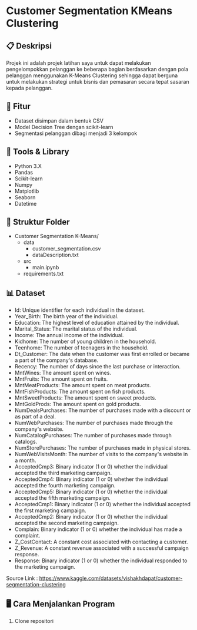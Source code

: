 # Customer Segmentation KMeans Clustering

## 📋 Deskripsi
Projek ini adalah projek latihan saya untuk dapat melakukan pengelompokkan pelanggan ke beberapa bagian berdasarkan dengan pola pelanggan menggunakan K-Means Clustering sehingga dapat berguna untuk melakukan strategi untuk bisnis dan pemasaran secara tepat sasaran kepada pelanggan.

## 🚀 Fitur
- Dataset disimpan dalam bentuk CSV
- Model Decision Tree dengan scikit-learn
- Segmentasi pelanggan dibagi menjadi 3 kelompok

## 🧠 Tools & Library
- Python 3.X
- Pandas
- Scikit-learn
- Numpy
- Matplotlib
- Seaborn
- Datetime

## 📁 Struktur Folder
- Customer Segmentation K-Means/
  - data
      - customer_segmentation.csv
      - dataDescription.txt
  - src
      - main.ipynb
  - requirements.txt

## 📊 Dataset
- Id: Unique identifier for each individual in the dataset.
- Year_Birth: The birth year of the individual.
- Education: The highest level of education attained by the individual.
- Marital_Status: The marital status of the individual.
- Income: The annual income of the individual.
- Kidhome: The number of young children in the household.
- Teenhome: The number of teenagers in the household.
- Dt_Customer: The date when the customer was first enrolled or became a part of the company's database.
- Recency: The number of days since the last purchase or interaction.
- MntWines: The amount spent on wines.
- MntFruits: The amount spent on fruits.
- MntMeatProducts: The amount spent on meat products.
- MntFishProducts: The amount spent on fish products.
- MntSweetProducts: The amount spent on sweet products.
- MntGoldProds: The amount spent on gold products.
- NumDealsPurchases: The number of purchases made with a discount or as part of a deal.
- NumWebPurchases: The number of purchases made through the company's website.
- NumCatalogPurchases: The number of purchases made through catalogs.
- NumStorePurchases: The number of purchases made in physical stores.
- NumWebVisitsMonth: The number of visits to the company's website in a month.
- AcceptedCmp3: Binary indicator (1 or 0) whether the individual accepted the third marketing campaign.
- AcceptedCmp4: Binary indicator (1 or 0) whether the individual accepted the fourth marketing campaign.
- AcceptedCmp5: Binary indicator (1 or 0) whether the individual accepted the fifth marketing campaign.
- AcceptedCmp1: Binary indicator (1 or 0) whether the individual accepted the first marketing campaign.
- AcceptedCmp2: Binary indicator (1 or 0) whether the individual accepted the second marketing campaign.
- Complain: Binary indicator (1 or 0) whether the individual has made a complaint.
- Z_CostContact: A constant cost associated with contacting a customer.
- Z_Revenue: A constant revenue associated with a successful campaign response.
- Response: Binary indicator (1 or 0) whether the individual responded to the marketing campaign.

Source Link : https://www.kaggle.com/datasets/vishakhdapat/customer-segmentation-clustering

## 🖥️ Cara Menjalankan Program
1. Clone repositori

